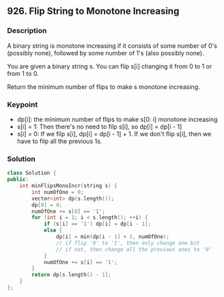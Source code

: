 ## 926. Flip String to Monotone Increasing
### Description
A binary string is monotone increasing if it consists of some number of 0's (possibly none), followed by some number of 1's (also possibly none).

You are given a binary string s. You can flip s[i] changing it from 0 to 1 or from 1 to 0.

Return the minimum number of flips to make s monotone increasing.
### Keypoint
* dp[i]: the minimum number of flips to make s[0: i] monotone increasing
* s[i] = 1: Then there's no need to filp s[i], so dp[i] = dp[i - 1]
* s[i] = 0: If we filp s[i], dp[i] = dp[i - 1] + 1. If we don't flip s[i], then we have to filp all the previous 1s.
### Solution
```cpp
class Solution {
public:
    int minFlipsMonoIncr(string s) {
        int numOfOne = 0;
        vector<int> dp(s.length());
        dp[0] = 0;
        numOfOne += s[0] == '1';
        for (int i = 1; i < s.length(); ++i) {
            if (s[i] == '1') dp[i] = dp[i - 1];
            else {
                dp[i] = min(dp[i - 1] + 1, numOfOne);
                // if flip '0' to '1', then only change one bit
                // if not, then change all the previous ones to '0'
            }
            numOfOne += s[i] == '1';
        }
        return dp[s.length() - 1];
    }
};
```